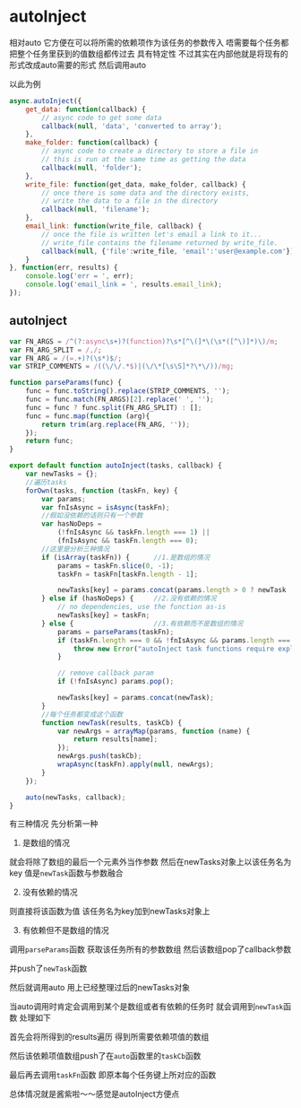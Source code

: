 # autoInject

相对auto 它方便在可以将所需的依赖项作为该任务的参数传入 唔需要每个任务都把整个任务里获到的值数组都传过去 具有特定性 不过其实在内部他就是将现有的形式改成auto需要的形式 然后调用auto

以此为例

```javascript
async.autoInject({
    get_data: function(callback) {
        // async code to get some data
        callback(null, 'data', 'converted to array');
    },
    make_folder: function(callback) {
        // async code to create a directory to store a file in
        // this is run at the same time as getting the data
        callback(null, 'folder');
    },
    write_file: function(get_data, make_folder, callback) {
        // once there is some data and the directory exists,
        // write the data to a file in the directory
        callback(null, 'filename');
    },
    email_link: function(write_file, callback) {
        // once the file is written let's email a link to it...
        // write_file contains the filename returned by write_file.
        callback(null, {'file':write_file, 'email':'user@example.com'});
    }
}, function(err, results) {
    console.log('err = ', err);
    console.log('email_link = ', results.email_link);
});

```

## autoInject

```javascript
var FN_ARGS = /^(?:async\s+)?(function)?\s*[^\(]*\(\s*([^\)]*)\)/m;
var FN_ARG_SPLIT = /,/;
var FN_ARG = /(=.+)?(\s*)$/;
var STRIP_COMMENTS = /((\/\/.*$)|(\/\*[\s\S]*?\*\/))/mg;

function parseParams(func) {
    func = func.toString().replace(STRIP_COMMENTS, '');
    func = func.match(FN_ARGS)[2].replace(' ', '');
    func = func ? func.split(FN_ARG_SPLIT) : [];
    func = func.map(function (arg){
        return trim(arg.replace(FN_ARG, ''));
    });
    return func;
}

export default function autoInject(tasks, callback) {
    var newTasks = {};
	//遍历tasks
    forOwn(tasks, function (taskFn, key) {
        var params;
        var fnIsAsync = isAsync(taskFn);
      	//假如没依赖的话则只有一个参数
        var hasNoDeps =
            (!fnIsAsync && taskFn.length === 1) ||
            (fnIsAsync && taskFn.length === 0);
		//这里是分析三种情况 
        if (isArray(taskFn)) {		//1.是数组的情况
            params = taskFn.slice(0, -1);
            taskFn = taskFn[taskFn.length - 1];

            newTasks[key] = params.concat(params.length > 0 ? newTask : taskFn);
        } else if (hasNoDeps) {		//2.没有依赖的情况
            // no dependencies, use the function as-is
            newTasks[key] = taskFn;
        } else {					//3.有依赖而不是数组的情况
            params = parseParams(taskFn);
            if (taskFn.length === 0 && !fnIsAsync && params.length === 0) {
                throw new Error("autoInject task functions require explicit parameters.");
            }

            // remove callback param
            if (!fnIsAsync) params.pop();

            newTasks[key] = params.concat(newTask);
        }
		//每个任务都变成这个函数
        function newTask(results, taskCb) {
            var newArgs = arrayMap(params, function (name) {
                return results[name];
            });
            newArgs.push(taskCb);
            wrapAsync(taskFn).apply(null, newArgs);
        }
    });

    auto(newTasks, callback);
}
```

有三种情况 先分析第一种

1. 是数组的情况

就会将除了数组的最后一个元素外当作参数 然后在newTasks对象上以该任务名为key 值是`newTask`函数与参数融合

2. 没有依赖的情况

则直接将该函数为值 该任务名为key加到newTasks对象上

3. 有依赖但不是数组的情况

调用`parseParams`函数 获取该任务所有的参数数组 然后该数组pop了callback参数

并push了`newTask`函数

然后就调用auto 用上已经整理过后的newTasks对象

当auto调用时肯定会调用到某个是数组或者有依赖的任务时 就会调用到`newTask`函数 处理如下

首先会将所得到的results遍历 得到所需要依赖项值的数组

然后该依赖项值数组push了在`auto`函数里的`taskCb`函数

最后再去调用`taskFn`函数 即原本每个任务键上所对应的函数

总体情况就是酱紫啦～～感觉是autoInject方便点